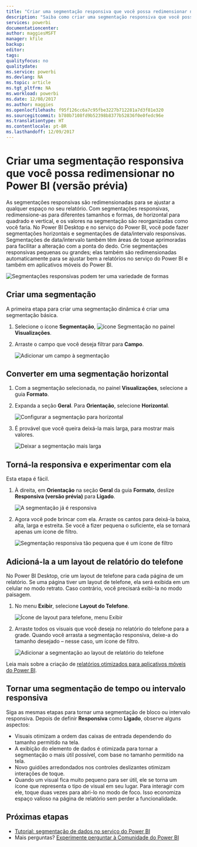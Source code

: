 ```yaml
---
title: "Criar uma segmentação responsiva que você possa redimensionar no Power BI"
description: "Saiba como criar uma segmentação responsiva que você possa redimensionar para se ajustar ao seu relatório"
services: powerbi
documentationcenter: 
author: maggiesMSFT
manager: kfile
backup: 
editor: 
tags: 
qualityfocus: no
qualitydate: 
ms.service: powerbi
ms.devlang: NA
ms.topic: article
ms.tgt_pltfrm: NA
ms.workload: powerbi
ms.date: 12/08/2017
ms.author: maggies
ms.openlocfilehash: f95f126cc6a7c95fbe3227b712281a7d3f81e320
ms.sourcegitcommit: b780b7108fd9b52398b8377b52836f0e0fedc96e
ms.translationtype: HT
ms.contentlocale: pt-BR
ms.lasthandoff: 12/09/2017
---
```

# <a name="create-a-responsive-slicer-you-can-resize-in-power-bi-preview"></a>Criar uma segmentação responsiva que você possa redimensionar no Power BI (versão prévia)

As segmentações responsivas são redimensionadas para se ajustar a qualquer espaço no seu relatório. Com segmentações responsivas, redimensione-as para diferentes tamanhos e formas, de horizontal para quadrado e vertical, e os valores na segmentação são reorganizadas como você faria. No Power BI Desktop e no serviço do Power BI, você pode fazer segmentações horizontais e segmentações de data/intervalo responsivas. Segmentações de data/intervalo também têm áreas de toque aprimoradas para facilitar a alteração com a ponta do dedo. Crie segmentações responsivas pequenas ou grandes; elas também são redimensionadas automaticamente para se ajustar bem a relatórios no serviço do Power BI e também em aplicativos móveis do Power BI. 

![Segmentações responsivas podem ter uma variedade de formas](media/power-bi-slicer-filter-responsive/responsive-slicer-gif.gif)

## <a name="create-a-slicer"></a>Criar uma segmentação

A primeira etapa para criar uma segmentação dinâmica é criar uma segmentação básica. 

1. Selecione o ícone **Segmentação**, ![ícone Segmentação](media/power-bi-slicer-filter-responsive/power-bi-slicer-icon.png) no painel **Visualizações**.
2. Arraste o campo que você deseja filtrar para **Campo**.

    ![Adicionar um campo à segmentação](media/power-bi-slicer-filter-responsive/power-bi-slicer-field.png)

## <a name="convert-to-a-horizontal-slicer"></a>Converter em uma segmentação horizontal

1. Com a segmentação selecionada, no painel **Visualizações**, selecione a guia **Formato**.
2. Expanda a seção **Geral**. Para **Orientação**, selecione **Horizontal**.

    ![Configurar a segmentação para horizontal](media/power-bi-slicer-filter-responsive/power-bi-slicer-horizontal.png) 

1.  É provável que você queira deixá-la mais larga, para mostrar mais valores.

     ![Deixar a segmentação mais larga](media/power-bi-slicer-filter-responsive/power-bi-slicer-wide-horizontal.png)

## <a name="make-it-responsive-and-experiment-with-it"></a>Torná-la responsiva e experimentar com ela

Esta etapa é fácil. 

1. À direita, em **Orientação** na seção **Geral** da guia **Formato**, deslize **Responsiva (versão prévia)** para **Ligado**.  

    ![A segmentação já é responsiva](media/power-bi-slicer-filter-responsive/power-bi-slicer-wide-responsive.png)

1. Agora você pode brincar com ela. Arraste os cantos para deixá-la baixa, alta, larga e estreita. Se você a fizer pequena o suficiente, ela se tornará apenas um ícone de filtro.

    ![Segmentação responsiva tão pequena que é um ícone de filtro](media/power-bi-slicer-filter-responsive/power-bi-slicer-small-filter-icon.png)

## <a name="add-it-to-a-phone-report-layout"></a>Adicioná-la a um layout de relatório do telefone

No Power BI Desktop, crie um layout de telefone para cada página de um relatório. Se uma página tiver um layout de telefone, ela será exibida em um celular no modo retrato. Caso contrário, você precisará exibi-la no modo paisagem. 

1. No menu **Exibir**, selecione **Layout do Telefone**.

     ![Ícone de layout para telefone, menu Exibir](media/power-bi-slicer-filter-responsive/power-bi-phone-layout-menu.png)
    
1. Arraste todos os visuais que você deseja no relatório do telefone para a grade. Quando você arrasta a segmentação responsiva, deixe-a do tamanho desejado – nesse caso, um ícone de filtro.

    ![Adicionar a segmentação ao layout de relatório do telefone](media/power-bi-slicer-filter-responsive/power-bi-slicer-phone-layout.png)

Leia mais sobre a criação de [relatórios otimizados para aplicativos móveis do Power BI](desktop-create-phone-report.md).

## <a name="make-a-time-or-range-slicer-responsive"></a>Tornar uma segmentação de tempo ou intervalo responsiva

Siga as mesmas etapas para tornar uma segmentação de bloco ou intervalo responsiva. Depois de definir **Responsiva** como **Ligado**, observe alguns aspectos:

- Visuais otimizam a ordem das caixas de entrada dependendo do tamanho permitido na tela. 
- A exibição do elemento de dados é otimizada para tornar a segmentação o mais útil possível, com base no tamanho permitido na tela. 
- Novo guidões arredondados nos controles deslizantes otimizam interações de toque. 
- Quando um visual fica muito pequeno para ser útil, ele se torna um ícone que representa o tipo de visual em seu lugar. Para interagir com ele, toque duas vezes para abri-lo no modo de foco. Isso economiza espaço valioso na página de relatório sem perder a funcionalidade.

## <a name="next-steps"></a>Próximas etapas

- [Tutorial: segmentação de dados no serviço do Power BI](power-bi-visualization-slicers.md)
- Mais perguntas? [Experimente perguntar à Comunidade do Power BI](http://community.powerbi.com/)